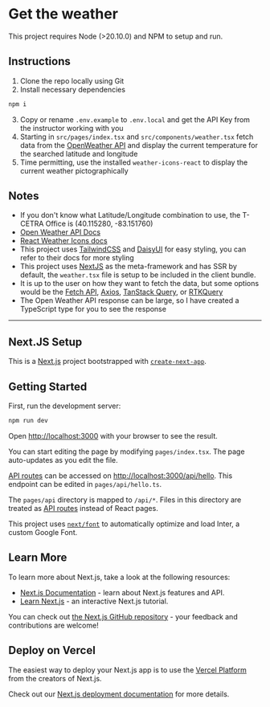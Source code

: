 # Get the weather

This project requires Node (>20.10.0) and NPM to setup and run.

## Instructions

1. Clone the repo locally using Git
2. Install necessary dependencies

```bash
npm i
```

3. Copy or rename `.env.example` to `.env.local` and get the API Key from the instructor working with you
4. Starting in `src/pages/index.tsx` and `src/components/weather.tsx` fetch data from the [OpenWeather API](https://openweathermap.org/api) and display the current temperature for the searched latitude and longitude
5. Time permitting, use the installed `weather-icons-react` to display the current weather pictographically

## Notes

- If you don't know what Latitude/Longitude combination to use, the T-CETRA Office is (40.115280, -83.151760)
- [Open Weather API Docs](https://openweathermap.org/api/one-call-3)
- [React Weather Icons docs](https://najens.github.io/weather-icons-react/)
- This project uses [TailwindCSS](https://tailwindcss.com/docs/installation) and [DaisyUI](https://daisyui.com/docs) for easy styling, you can refer to their docs for more styling
- This project uses [NextJS](https://nextjs.org/docs) as the meta-framework and has SSR by default, the `weather.tsx` file is setup to be included in the client bundle.
- It is up to the user on how they want to fetch the data, but some options would be the [Fetch API](https://developer.mozilla.org/en-US/docs/Web/API/Fetch_API), [Axios](https://axios-http.com/docs/intro), [TanStack Query](https://tanstack.com/query/latest/docs/framework/react/overview), or [RTKQuery](https://redux-toolkit.js.org/rtk-query/overview)
- The Open Weather API response can be large, so I have created a TypeScript type for you to see the response

---

## Next.JS Setup

This is a [Next.js](https://nextjs.org/) project bootstrapped with [`create-next-app`](https://github.com/vercel/next.js/tree/canary/packages/create-next-app).

## Getting Started

First, run the development server:

```bash
npm run dev
```

Open [http://localhost:3000](http://localhost:3000) with your browser to see the result.

You can start editing the page by modifying `pages/index.tsx`. The page auto-updates as you edit the file.

[API routes](https://nextjs.org/docs/api-routes/introduction) can be accessed on [http://localhost:3000/api/hello](http://localhost:3000/api/hello). This endpoint can be edited in `pages/api/hello.ts`.

The `pages/api` directory is mapped to `/api/*`. Files in this directory are treated as [API routes](https://nextjs.org/docs/api-routes/introduction) instead of React pages.

This project uses [`next/font`](https://nextjs.org/docs/basic-features/font-optimization) to automatically optimize and load Inter, a custom Google Font.

## Learn More

To learn more about Next.js, take a look at the following resources:

- [Next.js Documentation](https://nextjs.org/docs) - learn about Next.js features and API.
- [Learn Next.js](https://nextjs.org/learn) - an interactive Next.js tutorial.

You can check out [the Next.js GitHub repository](https://github.com/vercel/next.js/) - your feedback and contributions are welcome!

## Deploy on Vercel

The easiest way to deploy your Next.js app is to use the [Vercel Platform](https://vercel.com/new?utm_medium=default-template&filter=next.js&utm_source=create-next-app&utm_campaign=create-next-app-readme) from the creators of Next.js.

Check out our [Next.js deployment documentation](https://nextjs.org/docs/deployment) for more details.
